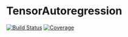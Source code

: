 # TensorAutoregression

[![Build Status](https://github.com/qntwrsm/TensorAutoregression.jl/actions/workflows/CI.yml/badge.svg?branch=main)](https://github.com/qntwrsm/TensorAutoregression.jl/actions/workflows/CI.yml?query=branch%3Amain)
[![Coverage](https://codecov.io/gh/qntwrsm/TensorAutoregression.jl/branch/main/graph/badge.svg)](https://codecov.io/gh/qntwrsm/TensorAutoregression.jl)
